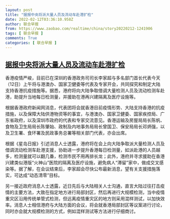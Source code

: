 ```yaml
---
layout: post
title: "据报中央将派大量人员及流动车赴港扩检"
date: 2022-02-12T03:36:10.958Z
author: 联合早报
from: https://www.zaobao.com/realtime/china/story20220212-1241906
tags: [ 联合早报 ]
comments: True
categories: [ 联合早报 ]
---
```

<!--1644655800000-->
[据报中央将派大量人员及流动车赴港扩检](https://www.zaobao.com/realtime/china/story20220212-1241906)
------

<div>
<p>香港疫情严峻，目前已在深圳的香港政务司司长李家超与多名部门首长代表今天（12日）上午将与港澳办、国家卫健委等代表及专家开会，共同探究和制定大陆支持香港抗疫措施等。据悉，港府将向大陆争取借调大量检测人员及流动检测车赴港，助提升当地每日检测量，并援助在港再兴建隔离及医疗设施等。</p><p>根据香港政府新闻网消息，代表团将会就香港目前疫情形势、大陆支持香港的抗疫措施，以及保障大陆供港物资等的事宜，与港澳办、国家卫健委、国家疾控局、广东省政府，以及深圳市政府的代表和专家交流意见。香港运输及房屋局局长陈帆、食物及卫生局局长陈肇始、政制及内地事务局局长曾国卫、保安局局长邓炳强，以及卫生署、食环署及民政事务总署等相关部门代表，亦会出席。</p><p>根据《星岛日报》引述消息人士透露，港府将在会上向大陆争取派大量检测人员及借调流动检测车赴港支援，协助进一步提升香港每日检测量，如派赴港的人员越多，检测量就可以翻几番，检测市民不用再排长龙；此外，港府并寻求援助在香港兴建类似港版“火神山”医院的隔离及医疗设施，避免病人“滞留”家中，做成交叉感染等。据了解，在会议结束后，李家超会尽快公布最新消息，望有关支援措施落实，可达成“动态清零”目标。</p><section id="imu"><div id="dfp-ad-imu1">        </div></section><p>另一接近政府消息人士透露，近日先后与大陆相关人士沟通，直言大陆过往打击疫情的主要方法，大致在指定地方进行局部封区，然后再进行大规模检测，当中疫情重灾区沿用传统单管式检测，但远离疫情重灾区的地方则采用混样测试，以加快效率。消息人士相信港府与大陆方面的会议，将会就香港局部封区等议案进行讨论，同时亦会就大规模检测的方式，例如混样测试等方法进行仔细商讨。</p>      <div class="cx_paywall_placeholder" id="sph_cdp_40"></div>
</div>
